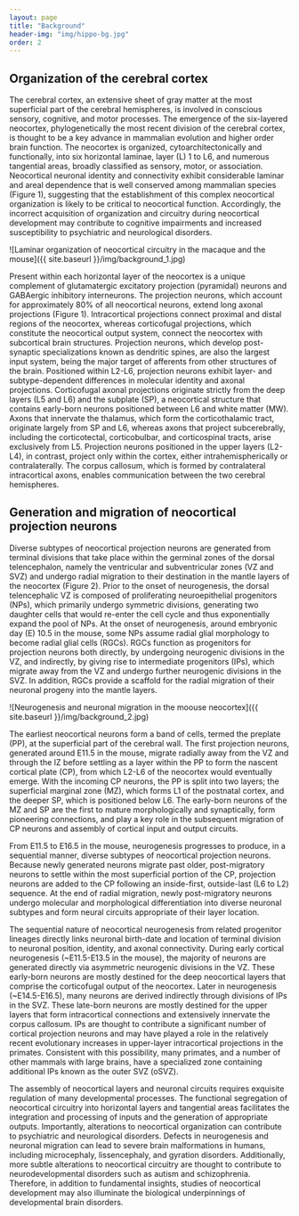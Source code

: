 ```yaml
---
layout: page
title: "Background"
header-img: "img/hippo-bg.jpg"
order: 2
---
```


## Organization of the cerebral cortex

The cerebral cortex, an extensive sheet of gray matter at the most superficial part of the cerebral hemispheres, is involved in conscious sensory, cognitive, and motor processes. The emergence of the six-layered neocortex, phylogenetically the most recent division of the cerebral cortex, is thought to be a key advance in mammalian evolution and higher order brain function. The neocortex is organized, cytoarchitectonically and functionally, into six horizontal laminae, layer (L) 1 to L6, and numerous tangential areas, broadly classified as sensory, motor, or association. Neocortical neuronal identity and connectivity exhibit considerable laminar and areal dependence that is well conserved among mammalian species (Figure 1), suggesting that the establishment of this complex neocortical organization is likely to be critical to neocortical function. Accordingly, the incorrect acquisition of organization and circuitry during neocortical development may contribute to cognitive impairments and increased susceptibility to psychiatric and neurological disorders.

![Laminar organization of neocortical circuitry in the macaque and the mouse]({{ site.baseurl }}/img/background_1.jpg)

Present within each horizontal layer of the neocortex is a unique complement of glutamatergic excitatory projection (pyramidal) neurons and GABAergic inhibitory interneurons. The projection neurons, which account for approximately 80% of all neocortical neurons, extend long axonal projections (Figure 1). Intracortical projections connect proximal and distal regions of the neocortex, whereas corticofugal projections, which constitute the neocortical output system, connect the neocortex with subcortical brain structures. Projection neurons, which develop post-synaptic specializations known as dendritic spines, are also the largest input system, being the major target of afferents from other structures of the brain. Positioned within L2-L6, projection neurons exhibit layer- and subtype-dependent differences in molecular identity and axonal projections. Corticofugal axonal projections originate strictly from the deep layers (L5 and L6) and the subplate (SP), a neocortical structure that contains early-born neurons positioned between L6 and white matter (MW). Axons that innervate the thalamus, which form the corticothalamic tract, originate largely from SP and L6, whereas axons that project subcerebrally, including the corticotectal, corticobulbar, and corticospinal tracts, arise exclusively from L5. Projection neurons positioned in the upper layers (L2-L4), in contrast, project only within the cortex, either intrahemispherically or contralaterally. The corpus callosum, which is formed by contralateral intracortical axons, enables communication between the two cerebral hemispheres.

## Generation and migration of neocortical projection neurons

Diverse subtypes of neocortical projection neurons are generated from terminal divisions that take place within the germinal zones of the dorsal telencephalon, namely the ventricular and subventricular zones (VZ and SVZ) and undergo radial migration to their destination in the mantle layers of the neocortex (Figure 2). Prior to the onset of neurogenesis, the dorsal telencephalic VZ is composed of proliferating neuroepithelial progenitors (NPs), which primarily undergo symmetric divisions, generating two daughter cells that would re-enter the cell cycle and thus exponentially expand the pool of NPs. At the onset of neurogenesis, around embryonic day (E) 10.5 in the mouse, some NPs assume radial glial morphology to become radial glial cells (RGCs). RGCs function as progenitors for projection neurons both directly, by undergoing neurogenic divisions in the VZ, and indirectly, by giving rise to intermediate progenitors (IPs), which migrate away from the VZ and undergo further neurogenic divisions in the SVZ. In addition, RGCs provide a scaffold for the radial migration of their neuronal progeny into the mantle layers.

![Neurogenesis and neuronal migration in the moouse neocortex]({{ site.baseurl }}/img/background_2.jpg)

The earliest neocortical neurons form a band of cells, termed the preplate (PP), at the superficial part of the cerebral wall. The first projection neurons, generated around E11.5 in the mouse, migrate radially away from the VZ and through the IZ before settling as a layer within the PP to form the nascent cortical plate (CP), from which L2-L6 of the neocortex would eventually emerge. With the incoming CP neurons, the PP is split into two layers; the superficial marginal zone (MZ), which forms L1 of the postnatal cortex, and the deeper SP, which is positioned below L6. The early-born neurons of the MZ and SP are the first to mature morphologically and synaptically, form pioneering connections, and play a key role in the subsequent migration of CP neurons and assembly of cortical input and output circuits.

From E11.5 to E16.5 in the mouse, neurogenesis progresses to produce, in a sequential manner, diverse subtypes of neocortical projection neurons. Because newly generated neurons migrate past older, post-migratory neurons to settle within the most superficial portion of the CP, projection neurons are added to the CP following an inside-first, outside-last (L6 to L2) sequence. At the end of radial migration, newly post-migratory neurons undergo molecular and morphological differentiation into diverse neuronal subtypes and form neural circuits appropriate of their layer location.

The sequential nature of neocortical neurogenesis from related progenitor lineages directly links neuronal birth-date and location of terminal division to neuronal position, identity, and axonal connectivity. During early cortical neurogenesis (~E11.5-E13.5 in the mouse), the majority of neurons are generated directly via asymmetric neurogenic divisions in the VZ. These early-born neurons are mostly destined for the deep neocortical layers that comprise the corticofugal output of the neocortex. Later in neurogenesis (~E14.5-E16.5), many neurons are derived indirectly through divisions of IPs in the SVZ. These late-born neurons are mostly destined for the upper layers that form intracortical connections and extensively innervate the corpus callosum. IPs are thought to contribute a significant number of cortical projection neurons and may have played a role in the relatively recent evolutionary increases in upper-layer intracortical projections in the primates. Consistent with this possibility, many primates, and a number of other mammals with large brains, have a specialized zone containing additional IPs known as the outer SVZ (oSVZ).

The assembly of neocortical layers and neuronal circuits requires exquisite regulation of many developmental processes. The functional segregation of neocortical circuitry into horizontal layers and tangential areas facilitates the integration and processing of inputs and the generation of appropriate outputs. Importantly, alterations to neocortical organization can contribute to psychiatric and neurological disorders. Defects in neurogenesis and neuronal migration can lead to severe brain malformations in humans, including microcephaly, lissencephaly, and gyration disorders. Additionally, more subtle alterations to neocortical circuitry are thought to contribute to neurodevelopmental disorders such as autism and schizophrenia. Therefore, in addition to fundamental insights, studies of neocortical development may also illuminate the biological underpinnings of developmental brain disorders.
